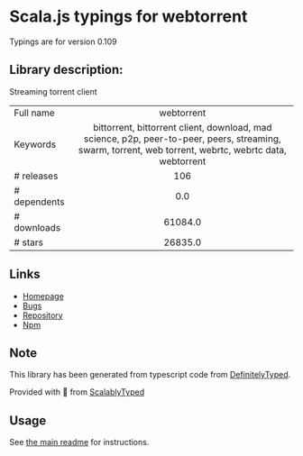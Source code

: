 
# Scala.js typings for webtorrent

Typings are for version 0.109

## Library description:
Streaming torrent client

|                    |                 |
| ------------------ | :-------------: |
| Full name          | webtorrent |
| Keywords           | bittorrent, bittorrent client, download, mad science, p2p, peer-to-peer, peers, streaming, swarm, torrent, web torrent, webrtc, webrtc data, webtorrent |
| # releases         | 106 |
| # dependents       | 0.0 |
| # downloads        | 61084.0 |
| # stars            | 26835.0 |

## Links
- [Homepage](https://webtorrent.io)
- [Bugs](https://github.com/webtorrent/webtorrent/issues)
- [Repository](https://github.com/webtorrent/webtorrent)
- [Npm](https://www.npmjs.com/package/webtorrent)
    


## Note
This library has been generated from typescript code from [DefinitelyTyped](https://definitelytyped.org).

Provided with :purple_heart: from [ScalablyTyped](https://github.com/oyvindberg/ScalablyTyped)

## Usage
See [the main readme](../../readme.md) for instructions.



